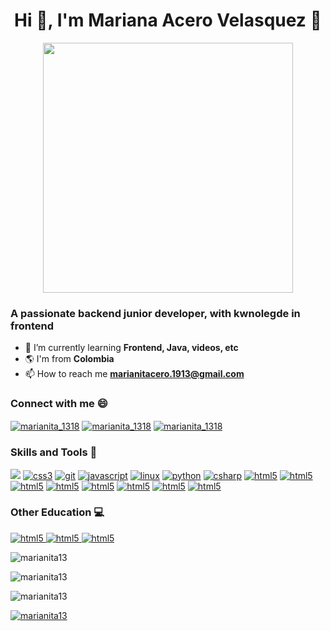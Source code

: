 <h1 align="center">Hi 👋, I'm Mariana Acero Velasquez 🌟</h1>

<div align="center">
  <img src="https://github.com/marianita13/marianita13/assets/124885480/a48760d4-11ca-4107-82d9-a9592fb579ad" height="400" >
</div>

<h3 >A passionate backend junior developer, with kwnolegde in frontend</h3>

- 🌱 I’m currently learning **Frontend, Java, videos, etc**
- 🌎 I'm from **Colombia**
- 📫 How to reach me **marianitacero.1913@gmail.com**

<h3 align="left">Connect with me 😄</h3>
<a href="https://open.spotify.com/user/31gtuzql36eh7urkoyvnlcwkg3oa?si=74dc1b8506714c57" target="blank"><img align="center" src="https://img.shields.io/badge/Spotify-1ED760?&style=for-the-badge&logo=spotify&logoColor=white" alt="marianita_1318"/></a>
<a href="www.linkedin.com/in/mariana-acero" target="blank"><img align="center" src="https://img.shields.io/badge/LinkedIn-0077B5?style=for-the-badge&logo=linkedin&logoColor=white" alt="marianita_1318"/></a>
<a href="www.discord.com" target="blank"><img align="center" src="https://img.shields.io/badge/Discord-7289DA?style=for-the-badge&logo=discord&logoColor=white" alt="marianita_1318"/></a>



<h3 align="left">Skills and Tools 💪</h3>
<a href="https://getbootstrap.com" target="_blank" rel="noreferrer"><img src="https://img.shields.io/badge/Bootstrap-563D7C?style=for-the-badge&logo=bootstrap&logoColor=white"/></a> 
<a href="https://www.w3schools.com/css/" target="_blank" rel="noreferrer"><img src="https://img.shields.io/badge/CSS-239120?&style=for-the-badge&logo=css3&logoColor=white" alt="css3"/></a> 
<a href="https://git-scm.com/" target="_blank" rel="noreferrer"><img src="https://img.shields.io/badge/GIT-E44C30?style=for-the-badge&logo=git&logoColor=white" alt="git"/></a> 
<a href="https://developer.mozilla.org/en-US/docs/Web/JavaScript" target="_blank" rel="noreferrer"><img src="https://img.shields.io/badge/JavaScript-323330?style=for-the-badge&logo=javascript&logoColor=F7DF1E" alt="javascript"/></a> 
<a href="https://www.linux.org/" target="_blank" rel="noreferrer"><img src="https://img.shields.io/badge/Linux-FCC624?style=for-the-badge&logo=linux&logoColor=black" alt="linux"/></a> 
<a href="https://www.python.org" target="_blank" rel="noreferrer"><img src="https://img.shields.io/badge/Python-3776AB?style=for-the-badge&logo=python&logoColor=white" alt="python"/></a> 
<a href="https://www.w3schools.com/cs/" target="_blank" rel="noreferrer"><img src="https://img.shields.io/badge/C%23-239120?style=for-the-badge&logo=c-sharp&logoColor=white" alt="csharp"/></a> 
<a href="https://www.w3.org/html/" target="_blank" rel="noreferrer"><img src="https://img.shields.io/badge/HTML5-E34F26?style=for-the-badge&logo=html5&logoColor=white" alt="html5"/></a>
<a href="https://dotnet.microsoft.com/es-es/learn/dotnet/what-is-dotnet" target="_blank" rel="noreferrer"><img src="https://img.shields.io/badge/.NET-5C2D91?style=for-the-badge&logo=.net&logoColor=white" alt="html5"/></a>
<a href="https://angular.io/" target="_blank" rel="noreferrer"><img src="https://img.shields.io/badge/AngularJS-E23237?style=for-the-badge&logo=angularjs&logoColor=white" alt="html5"/></a>
<a href="https://www.mysql.com/" target="_blank" rel="noreferrer"><img src="https://img.shields.io/badge/MySQL-00000F?style=for-the-badge&logo=mysql&logoColor=white" alt="html5"/></a>
<a href="https://aws.amazon.com/es/free/?gclid=CjwKCAiAqNSsBhAvEiwAn_tmxYFLmZ_uDsZC4ApvtgX4MIkmkF_Wm76M_KbL8judxOmP8dJtiTNdjhoCCgUQAvD_BwE&trk=71b8abe7-f1bf-4f78-8553-98bb6c372818&sc_channel=ps&ef_id=CjwKCAiAqNSsBhAvEiwAn_tmxYFLmZ_uDsZC4ApvtgX4MIkmkF_Wm76M_KbL8judxOmP8dJtiTNdjhoCCgUQAvD_BwE:G:s&s_kwcid=AL!4422!3!647999754693!e!!g!!aws!19685286946!149715822407&all-free-tier.sort-by=item.additionalFields.SortRank&all-free-tier.sort-order=asc&awsf.Free%20Tier%20Types=*all&awsf.Free%20Tier%20Categories=*all" target="_blank" rel="noreferrer"><img src="https://img.shields.io/badge/Amazon_AWS-232F3E?style=for-the-badge&logo=amazon-aws&logoColor=white" alt="html5"/></a>
<a href="https://www.mysql.com/" target="_blank" rel="noreferrer"><img src="https://img.shields.io/badge/MySQL-00000F?style=for-the-badge&logo=mysql&logoColor=white" alt="html5"/></a>
<a href="https://www.canva.com/" target="_blank" rel="noreferrer"><img src="https://img.shields.io/badge/Canva-%2300C4CC.svg?&style=for-the-badge&logo=Canva&logoColor=white" alt="html5"/></a>
<a href="https://www.notion.so" target="_blank" rel="noreferrer" <img src="https://img.shields.io/badge/Notion-000000?style=for-the-badge&logo=notion&logoColor=white" alt="html5"/></a>
<a href="https://www.notion.so](https://learn.microsoft.com/es-es/powershell/scripting/overview?view=powershell-7.4)" target="_blank" rel="noreferrer"><img src="https://img.shields.io/badge/powershell-5391FE?style=for-the-badge&logo=powershell&logoColor=white" alt="html5"/></a>


<h3 align="left">Other Education 💻</h3>
<a href="https://www.coursera.org/user/9db65eeaf608bd7a779113e837e80a7f" target="_blank" rel="noreferrer"> <img src="https://img.shields.io/badge/Coursera-0056D2?style=for-the-badge&logo=Coursera&logoColor=white" alt="html5"/> </a>
<a href="https://www.duolingo.com/" target="_blank" rel="noreferrer"> <img src="https://img.shields.io/badge/Duolingo-58CC02?style=for-the-badge&logo=Duolingo&logoColor=white" alt="html5"/> </a>
<a href="https://www.freecodecamp.com/" target="_blank" rel="noreferrer"> <img src="https://img.shields.io/badge/freecodecamp-27273D?style=for-the-badge&logo=freecodecamp&logoColor=white" alt="html5"/> </a>

<br>

<p><img align="center" src="https://github-readme-stats.vercel.app/api/top-langs/?username=marianita13&theme=blue-green" alt="marianita13" /></p>
<p><img align="center" src="https://github-readme-streak-stats.herokuapp.com/?user=marianita13&theme=blue-green" alt="marianita13" /></p>
<p><img align="center" src="https://github-readme-stats.vercel.app/api?username=marianita13&theme=blue-green" alt="marianita13" /></p>
<p align="left"> <a href="https://github.com/ryo-ma/github-profile-trophy"><img src="https://github-profile-trophy.vercel.app/?username=marianita13&theme=radical&row=1&column=7&margin-h=15&margin-w=5&no-bg=true" alt="marianita13" /></a> </p>
